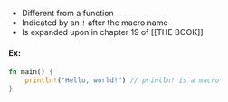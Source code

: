* Different from a function
* Indicated by an `!` after the macro name 
* Is expanded upon in chapter 19 of [[THE BOOK]]

#### Ex:
```rust
fn main() {
    println!("Hello, world!") // println! is a macro
}
```

